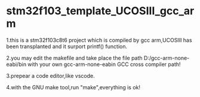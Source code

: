 # stm32f103_template_UCOSIII_gcc_arm
1.this is a stm32f103c8t6 project which is compiled by gcc arm,UCOSIII has been transplanted and it surport printf() function.

2.you may edit the makefile and take place the file path D:/gcc-arm-none-eabi/bin with your own gcc-arm-none-eabin GCC cross compiler path!

3.prepear a code editor,like vscode.

4.with the GNU make tool,run "make",everything is ok!

